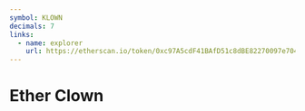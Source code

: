 ```yaml
---
symbol: KLOWN
decimals: 7
links:
  - name: explorer
    url: https://etherscan.io/token/0xc97A5cdF41BAfD51c8dBE82270097e704d748b92
---
```


# Ether Clown
